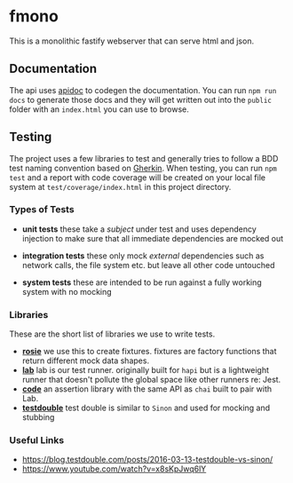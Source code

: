 # fmono
This is a monolithic fastify webserver that can serve html and json.

## Documentation
The api uses [apidoc](https://github.com/apidoc/apidoc) to codegen the documentation. You can run `npm run docs` to generate those docs and they will get written out into the `public` folder with an `index.html` you can use to browse.

## Testing
The project uses a few libraries to test and generally tries to follow a BDD test naming convention based on [Gherkin](https://cucumber.io/docs/gherkin/reference/). When testing, you can run `npm test` and a report with code coverage will be created on your local file system at `test/coverage/index.html` in this project directory.

### Types of Tests

- **unit tests** these take a _subject_ under test and uses dependency injection to make sure that all immediate dependencies are mocked out

- **integration tests** these only mock _external_ dependencies such as network calls, the file system etc. but leave all other code untouched

- **system tests** these are intended to be run against a fully working system with no mocking

### Libraries
These are the short list of libraries we use to write tests.

- **[rosie](https://github.com/rosiejs/rosie)** we use this to create fixtures. fixtures are factory functions that return different mock data shapes.
- **[lab](https://github.com/hapijs/lab)** lab is our test runner. originally built for `hapi` but is a lightweight runner that doesn't pollute the global space like other runners re: Jest.
- **[code](https://github.com/hapijs/code)** an assertion library with the same API as `chai` built to pair with Lab.
- **[testdouble](https://github.com/testdouble/testdouble.js/)** test double is similar to `Sinon` and used for mocking and stubbing

### Useful Links

- https://blog.testdouble.com/posts/2016-03-13-testdouble-vs-sinon/
- https://www.youtube.com/watch?v=x8sKpJwq6lY
